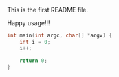This is the first README file.

Happy usage!!!

```c
int main(int argc, char[] *argv) {
	int i = 0;
	i++;

	return 0;
}
```

